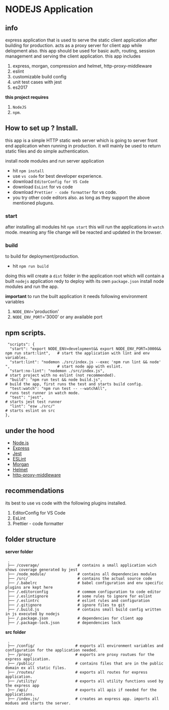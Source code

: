 # NODEJS Application
## info
  express application that is used to serve the static client application after building for production.
  acts as a proxy server for client app while delopment also. this app should be used for basic auth, routing, session management and serving the client application.
  this app includes
  1. express, morgan, compression and helmet, http-proxy-middleware
  2. eslint
  3. customizable build config
  4. unit test cases with jest
  5. es2017

**this project requires** 

  1. `NodeJS`
  2. `npm`.

## How to set up ? Install.
   this app is a simple HTTP static web server which is going to server front end application when running in production. 
  it will mainly be used to return static files and do simple authentication.

  install node modules and run  server application
  - hit `npm install`
  - use `vs code` for best developer experience. 
  - download `EditorConfig for VS Code`
  - download `EsLint` for vs code
  - download `Prettier - code formatter` for vs code.
  - you try other code editors also. as long as they support the above mentioned pluguns.

### start
  after installing all modules hit `npm start`
  this will run the applications in `watch` mode. meaning any file change will be reacted and updated 
  in the browser.

### build
  to build for deployment/production.
  - hit `npm run build`

  doing this will create a `dist` folder in the application root which will contain a built
  `nodejs` application redy to deploy with its own `package.json` install node modules and run the app.

**important**
  to run the built application it needs following environment variables
  1. `NODE_ENV`='production'
  2. `NODE_ENV_PORT`='3000' or any available port

## npm scripts.
  ```
   "scripts": {
    "start": "export NODE_ENV=development&& export NODE_ENV_PORT=3000&& npm run start:lint",   # start the application with lint and env variables.
    "start:lint": "nodemon ./src/index.js --exec 'npm run lint && node' ",                     # start node app with eslint. 
    "start:no-lint": "nodemon ./src/index.js",                                                 # start project with no eslint (not recommended).
    "build": "npm run test && node build.js",                                                  # build the app, first runs the test and starts build config.
    "test:watch": "npm run test -- --watchAll",                                                # runs test runner in watch mode.
    "test": "jest",                                                                            # starts jest test runner 
    "lint": "esw ./src/"                                                                       # starts eslint on src 
  },
  ```


## under the hood
 - [Node.js](https://nodejs.org/en/)
 - [Express](https://github.com/expressjs/express)
 - [Jest](https://jestjs.io/)
 - [ESLint](https://eslint.org/)
 - [Morgan](https://github.com/expressjs/morgan)
 - [Helmet](https://helmetjs.github.io/)
 - [http-proxy-middleware](https://github.com/chimurai/http-proxy-middleware)


## recommendations
  its best to use vs code with the following plugins installed.
  1. EditorConfig for VS Code
  2. EsLint
  3. Prettier - code formatter

## folder structure

   **server folder**
 ```
  .
  ├── /coverage/                 # contains a small application wich shows coverage generated by jest
  ├── /node_module/              # contains all dependencies modules
  ├── /src/                      # contains the actual source code
  ├── /.babelrc                  # babel configuration and env specific plugins are kept here
  ├── /.editorconfig             # commom configuration to code editor
  ├── /.eslintignore             # some rules to ignore for eslint
  ├── /.eslintrc                 # eslint rules and configuration
  ├── /.gitignore                # ignore files to git
  ├── /.build.js                 # contains small build config written in js executed by nodejs
  ├── /.package.json             # dependencies for client app
  ├── /.package-lock.json        # dependencies lock
```

  **src folder**
 ```
  .
  ├── /config/                  # exports all environment variables and configuration for the application needed.
  ├── /proxy/                   # exports are proxy routues for the express application.
  ├── /public/                  # contains files that are in the public domain ex all static files.
  ├── /routes/                  # exports all routes for express application.
  ├── /utility/                 # exports all utility functions used by the express app
  ├── /api/                     # exports all apis if needed for the applications.
  ├── /index.js/                # creates an express app. imports all modues and starts the server.
```  

